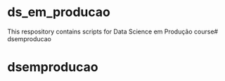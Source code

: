 # ds_em_producao

This respository contains scripts for Data Science em Produção course# dsemproducao
# dsemproducao
